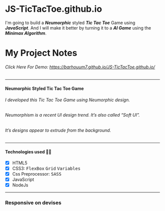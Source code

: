 # JS-TicTacToe.github.io
I'm going to build a **_Neumorphic_** styled **_Tic Tac Toe_** Game using **_JavaScript_**. And I will make it better by turning it to a **_AI Game_** using the **_Minimax Algorithm_**.
# My Project Notes
###### Click Here For Demo: https://barhouum7.github.io/JS-TicTacToe.github.io/
---
#### Neumorphic Styled Tic Tac Toe Game
###### I developed this Tic Tac Toe Game using Neumorphic design.
###### Neumorphism is a recent UI design trend. It’s also called “Soft UI”. 
###### It’s designs appear to extrude from the background.
---
#### Technologies used 👨‍💻
- [x] HTML5
- [x] CSS3: <kbd>FlexBox</kbd>  <kbd>Grid</kbd>  <kbd>Variables</kbd>
- [x] Css Preprocessor: <kbd>SASS</kbd>
- [x] JavaScript
- [x] NodeJs
---
### Responsive on devises
